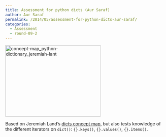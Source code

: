 ```yaml
---
title: Assessment for python dicts (Aur Saraf)
author: Aur Saraf
permalink: /2014/05/assessment-for-python-dicts-aur-saraf/
categories:
  - Assessment
  - round-09-2
---
```

[<img src="http://teaching.software-carpentry.org/wp-content/uploads/2014/04/concept-map_python-dictionary_jeremiah-lant-300x225.jpg" alt="concept-map_python-dictionary_jeremiah-lant" width="300" height="225" class="alignnone size-medium wp-image-6864" />][1]

Based on Jeremiah Land&#8217;s [dicts concept map][2], but also tests knowledge of the different iterators on `dict()`: `{}.keys()`, `{}.values()`, `{}.items()`.

 [1]: http://teaching.software-carpentry.org/wp-content/uploads/2014/04/concept-map_python-dictionary_jeremiah-lant.jpg
 [2]: http://teaching.software-carpentry.org/2014/04/30/concept-map-for-python-dictionaries/
